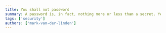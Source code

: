 ```yaml
---
title: You shall not password
summary: A password is, in fact, nothing more or less than a secret. Yet, still millions of users prefer to protect their accounts by sharing those secrets with the internet. If you start sharing your secret, can it still be considered a secret? Mark will take you through a multitude of security measures that don’t rely on the use of passwords. Let’s amp up security and hold on to simplicity. Welcome to the age of passwordless authentication.
tags: ['security']
authors: ['mark-van-der-linden']
---
```

